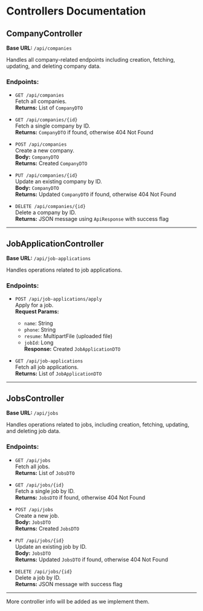 # Controllers Documentation

## CompanyController

**Base URL:** `/api/companies`

Handles all company-related endpoints including creation, fetching, updating, and deleting company data.

### Endpoints:

- `GET /api/companies`  
  Fetch all companies.  
  **Returns:** List of `CompanyDTO`

- `GET /api/companies/{id}`  
  Fetch a single company by ID.  
  **Returns:** `CompanyDTO` if found, otherwise 404 Not Found

- `POST /api/companies`  
  Create a new company.  
  **Body:** `CompanyDTO`  
  **Returns:** Created `CompanyDTO`

- `PUT /api/companies/{id}`  
  Update an existing company by ID.  
  **Body:** `CompanyDTO`  
  **Returns:** Updated `CompanyDTO` if found, otherwise 404 Not Found

- `DELETE /api/companies/{id}`  
  Delete a company by ID.  
  **Returns:** JSON message using `ApiResponse` with success flag

---

## JobApplicationController

**Base URL:** `/api/job-applications`

Handles operations related to job applications.

### Endpoints:

- `POST /api/job-applications/apply`  
  Apply for a job.  
  **Request Params:**
  - `name`: String
  - `phone`: String
  - `resume`: MultipartFile (uploaded file)
  - `jobId`: Long  
    **Response:** Created `JobApplicationDTO`

- `GET /api/job-applications`  
  Fetch all job applications.  
  **Returns:** List of `JobApplicationDTO`

---

## JobsController

**Base URL:** `/api/jobs`

Handles operations related to jobs, including creation, fetching, updating, and deleting job data.

### Endpoints:

- `GET /api/jobs`  
  Fetch all jobs.  
  **Returns:** List of `JobsDTO`

- `GET /api/jobs/{id}`  
  Fetch a single job by ID.  
  **Returns:** `JobsDTO` if found, otherwise 404 Not Found

- `POST /api/jobs`  
  Create a new job.  
  **Body:** `JobsDTO`  
  **Returns:** Created `JobsDTO`

- `PUT /api/jobs/{id}`  
  Update an existing job by ID.  
  **Body:** `JobsDTO`  
  **Returns:** Updated `JobsDTO` if found, otherwise 404 Not Found

- `DELETE /api/jobs/{id}`  
  Delete a job by ID.  
  **Returns:** JSON message with success flag

---

More controller info will be added as we implement them.
